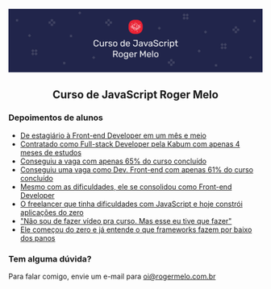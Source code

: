 ![](assets/banner-cjrm-readme.jpg)

<h2 align="center">
  Curso de JavaScript Roger Melo
</h2>

### Depoimentos de alunos

- [De estagiário à Front-end Developer em um mês e meio](https://youtu.be/IvG47ce4kz0)
- [Contratado como Full-stack Developer pela Kabum com apenas 4 meses de estudos](https://youtu.be/8nwGTNKa6gM)
- [Conseguiu a vaga com apenas 65% do curso concluído](https://drive.google.com/file/d/1e1M018usvoQg0r4GmBL6t4xf-L6wSp1c/view?usp=sharing)
- [Conseguiu uma vaga como Dev. Front-end com apenas 61% do curso concluído](https://drive.google.com/file/d/149B7RoLwNoKveTpCa1_tGa3GEs1VMBi2/view?usp=sharing)
- [Mesmo com as dificuldades, ele se consolidou como Front-end Developer](https://youtu.be/eBAav-o49vo)
- [O freelancer que tinha dificuldades com JavaScript e hoje constrói aplicações do zero](https://youtu.be/ohS6JsCmYys)
- ["Não sou de fazer vídeo pra curso. Mas esse eu tive que fazer"](https://youtu.be/tJ1hZGb0aOY)
- [Ele começou do zero e já entende o que frameworks fazem por baixo dos panos](https://youtu.be/oaANN2qb8dw)

### Tem alguma dúvida?

Para falar comigo, envie um e-mail para oi@rogermelo.com.br
